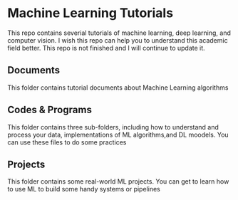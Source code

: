 # Machine Learning Tutorials
This repo contains severial tutorials of machine learning, deep learning, and computer vision. I wish this repo can help you to understand this academic field better. This repo is not finished and I will continue to update it.

## Documents
This folder contains tutorial documents about Machine Learning algorithms

## Codes & Programs
This folder contains three sub-folders, including how to understand and process your data, implementations of ML algorithms,and DL moodels. You can use these files to do some practices

## Projects
This folder contains some real-world ML projects. You can get to learn how to use ML to build some handy systems or pipelines